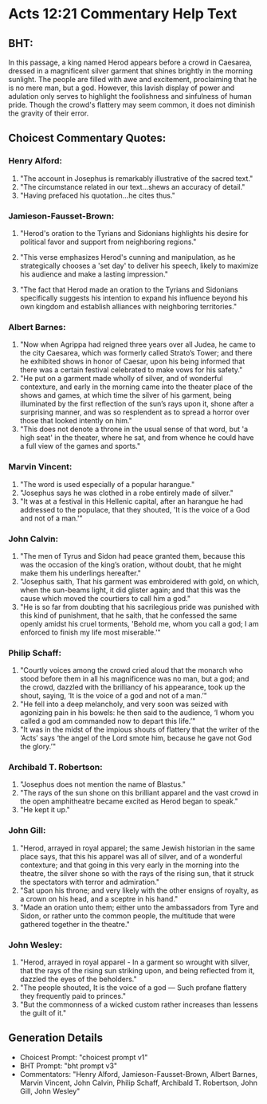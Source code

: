 # Acts 12:21 Commentary Help Text

## BHT:
In this passage, a king named Herod appears before a crowd in Caesarea, dressed in a magnificent silver garment that shines brightly in the morning sunlight. The people are filled with awe and excitement, proclaiming that he is no mere man, but a god. However, this lavish display of power and adulation only serves to highlight the foolishness and sinfulness of human pride. Though the crowd's flattery may seem common, it does not diminish the gravity of their error.

## Choicest Commentary Quotes:
### Henry Alford:
1. "The account in Josephus is remarkably illustrative of the sacred text."
2. "The circumstance related in our text...shews an accuracy of detail."
3. "Having prefaced his quotation...he cites thus."

### Jamieson-Fausset-Brown:
1. "Herod's oration to the Tyrians and Sidonians highlights his desire for political favor and support from neighboring regions." 

2. "This verse emphasizes Herod's cunning and manipulation, as he strategically chooses a 'set day' to deliver his speech, likely to maximize his audience and make a lasting impression." 

3. "The fact that Herod made an oration to the Tyrians and Sidonians specifically suggests his intention to expand his influence beyond his own kingdom and establish alliances with neighboring territories."

### Albert Barnes:
1. "Now when Agrippa had reigned three years over all Judea, he came to the city Caesarea, which was formerly called Strato’s Tower; and there he exhibited shows in honor of Caesar, upon his being informed that there was a certain festival celebrated to make vows for his safety." 
2. "He put on a garment made wholly of silver, and of wonderful contexture, and early in the morning came into the theater place of the shows and games, at which time the silver of his garment, being illuminated by the first reflection of the sun’s rays upon it, shone after a surprising manner, and was so resplendent as to spread a horror over those that looked intently on him."
3. "This does not denote a throne in the usual sense of that word, but 'a high seat' in the theater, where he sat, and from whence he could have a full view of the games and sports."

### Marvin Vincent:
1. "The word is used especially of a popular harangue." 
2. "Josephus says he was clothed in a robe entirely made of silver."
3. "It was at a festival in this Hellenic capital, after an harangue he had addressed to the populace, that they shouted, 'It is the voice of a God and not of a man.'"

### John Calvin:
1. "The men of Tyrus and Sidon had peace granted them, because this was the occasion of the king’s oration, without doubt, that he might make them his underlings hereafter."
2. "Josephus saith, That his garment was embroidered with gold, on which, when the sun-beams light, it did glister again; and that this was the cause which moved the courtiers to call him a god."
3. "He is so far from doubting that his sacrilegious pride was punished with this kind of punishment, that he saith, that he confessed the same openly amidst his cruel torments, 'Behold me, whom you call a god; I am enforced to finish my life most miserable.'"

### Philip Schaff:
1. "Courtly voices among the crowd cried aloud that the monarch who stood before them in all his magnificence was no man, but a god; and the crowd, dazzled with the brilliancy of his appearance, took up the shout, saying, ‘It is the voice of a god and not of a man.’" 
2. "He fell into a deep melancholy, and very soon was seized with agonizing pain in his bowels: he then said to the audience, ‘I whom you called a god am commanded now to depart this life.’"
3. "It was in the midst of the impious shouts of flattery that the writer of the ‘Acts’ says ‘the angel of the Lord smote him, because he gave not God the glory.’"

### Archibald T. Robertson:
1. "Josephus does not mention the name of Blastus." 
2. "The rays of the sun shone on this brilliant apparel and the vast crowd in the open amphitheatre became excited as Herod began to speak." 
3. "He kept it up."

### John Gill:
1. "Herod, arrayed in royal apparel; the same Jewish historian in the same place says, that this his apparel was all of silver, and of a wonderful contexture; and that going in this very early in the morning into the theatre, the silver shone so with the rays of the rising sun, that it struck the spectators with terror and admiration."
2. "Sat upon his throne; and very likely with the other ensigns of royalty, as a crown on his head, and a sceptre in his hand."
3. "Made an oration unto them; either unto the ambassadors from Tyre and Sidon, or rather unto the common people, the multitude that were gathered together in the theatre."

### John Wesley:
1. "Herod, arrayed in royal apparel - In a garment so wrought with silver, that the rays of the rising sun striking upon, and being reflected from it, dazzled the eyes of the beholders."
2. "The people shouted, It is the voice of a god — Such profane flattery they frequently paid to princes."
3. "But the commonness of a wicked custom rather increases than lessens the guilt of it."


## Generation Details
- Choicest Prompt: "choicest prompt v1"
- BHT Prompt: "bht prompt v3"
- Commentators: "Henry Alford, Jamieson-Fausset-Brown, Albert Barnes, Marvin Vincent, John Calvin, Philip Schaff, Archibald T. Robertson, John Gill, John Wesley"
